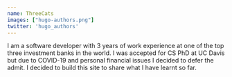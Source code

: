 ```yaml
---
name: ThreeCats
images: ["hugo-authors.png"]
twitter: 'hugo_authors'
---
```


I am a software developer with 3 years of work experience at one of the top three investment banks in the world. I was accepted for CS PhD at UC Davis but due to COVID-19 and personal financial issues I decided to defer the admit. I decided to build this site to share what I have learnt so far. 
